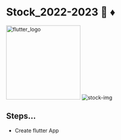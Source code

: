 # Stock_2022-2023 🙈 ♦️

<div>
<img src="https://user-images.githubusercontent.com/114832629/230302399-5d8f34e7-bfc5-4597-8fff-6293044f47bd.png" alt="flutter_logo" width=200>
<img src="https://encrypted-tbn0.gstatic.com/images?q=tbn:ANd9GcQP63cmYLNc8vZlmGfF1i-pmDrLZ73QVaLzSQ&usqp=CAU" alt="stock-img">
</div>

## Steps...
  * Create flutter App
